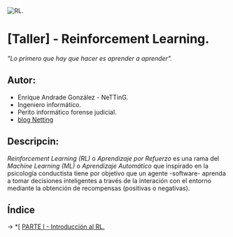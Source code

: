 ![RL](https://github.com/blogNetting/Reinforcement-Learning/blob/master/img/logo.png "http://blog.netting.es").

# [Taller] - Reinforcement Learning.
*"Lo primero que hay que hacer es aprender a aprender".*

## **Autor:**
  - Enrique Andrade González - NeTTinG.
  - Ingeniero informático.
  - Perito informático forense judicial.
  - [blog Netting](http://netting.wordpress.com/ "blog.netting.es")
  
  
## **Descripcin:** 
*Reinforcement Learning (RL)* o *Aprendizaje por Refuerzo* es una rama del *Machine Learning (ML)* o *Aprendizaje Automático* que inspirado en la psicología conductista tiene por objetivo que un agente -software- aprenda a tomar decisiones inteligentes a través de la interación con el entorno mediante la obtención de recompensas (positivas o negativas).


  
## **Índice**

-> *[ [PARTE I - Introducción al RL. ](https://github.com/blogNetting/Reinforcement-Learning/blob/master/%5BParte%201%5D%20Introduccion%20a%20RL/Introducci%C3%B3n%20RL.pdf "blog.netting.es")
